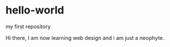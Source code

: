 # hello-world
my first repository 

Hi there, 
I am now learning web design and i am just a neophyte. 
